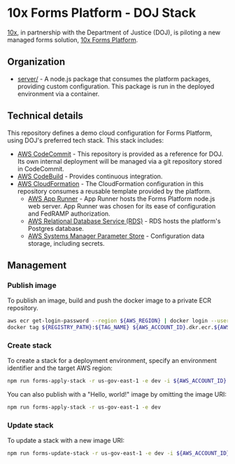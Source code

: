 # 10x Forms Platform - DOJ Stack

[10x](https://10x.gsa.gov/), in partnership with the Department of Justice (DOJ), is piloting a new managed forms solution, [10x Forms Platform](https://github.com/GSA-TTS/forms).

## Organization

- [server/](./server) - A node.js package that consumes the platform packages, providing custom configuration. This package is run in the deployed environment via a container.

## Technical details

This repository defines a demo cloud configuration for Forms Platform, using DOJ's preferred tech stack. This stack includes:

- [AWS CodeCommit](https://aws.amazon.com/codecommit/) - This repository is provided as a reference for DOJ. Its own internal deployment will be managed via a git repository stored in CodeCommit.
- [AWS CodeBuild](https://aws.amazon.com/codebuild/) - Provides continuous integration.
- [AWS CloudFormation](https://docs.aws.amazon.com/cloudformation/) - The CloudFormation configuration in this repository consumes a reusable template provided by the platform.
  - [AWS App Runner](https://aws.amazon.com/apprunner/) - App Runner hosts the Forms Platform node.js web server. App Runner was chosen for its ease of configuration and FedRAMP authorization.
  - [AWS Relational Database Service (RDS)](https://aws.amazon.com/rds/) - RDS hosts the platform's Postgres database.
  - [AWS Systems Manager Parameter Store](https://docs.aws.amazon.com/systems-manager/latest/userguide/systems-manager-parameter-store.html) - Configuration data storage, including secrets.

## Management

### Publish image

To publish an image, build and push the docker image to a private ECR repository.

```bash
aws ecr get-login-password --region ${AWS_REGION} | docker login --username AWS --password-stdin ${AWS_ACCOUNT_ID}.dkr.ecr.${AWS_REGION}.amazonaws.com
docker tag ${REGISTRY_PATH}:${TAG_NAME} ${AWS_ACCOUNT_ID}.dkr.ecr.${AWS_REGION}.amazonaws.com/${ECR_REPOSITORY}:${TAG_NAME}
```

### Create stack

To create a stack for a deployment environment, specify an environment identifier and the target AWS region:

```bash
npm run forms-apply-stack -r us-gov-east-1 -e dev -i ${AWS_ACCOUNT_ID}.dkr.ecr.${AWS_REGION}.amazonaws.com/${ECR_REPOSITORY}:${TAG_NAME}
```

You can also publish with a "Hello, world!" image by omitting the image URI:

```bash
npm run forms-apply-stack -r us-gov-east-1 -e dev
```

### Update stack

To update a stack with a new image URI:

```bash
npm run forms-update-stack -r us-gov-east-1 -e dev -i ${AWS_ACCOUNT_ID}.dkr.ecr.${AWS_REGION}.amazonaws.com/${ECR_REPOSITORY}:${TAG_NAME}
```
